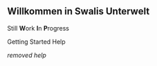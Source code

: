 ## Willkommen in Swalis Unterwelt

Still **W**ork **I**n **P**rogress

Getting Started Help

*removed help*
